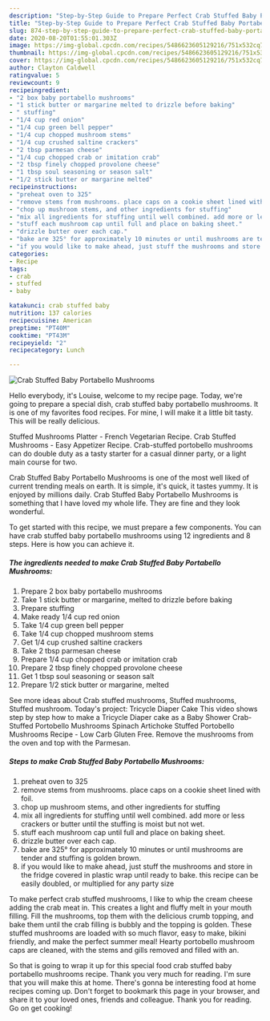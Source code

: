 ```yaml
---
description: "Step-by-Step Guide to Prepare Perfect Crab Stuffed Baby Portabello Mushrooms"
title: "Step-by-Step Guide to Prepare Perfect Crab Stuffed Baby Portabello Mushrooms"
slug: 874-step-by-step-guide-to-prepare-perfect-crab-stuffed-baby-portabello-mushrooms
date: 2020-08-20T01:55:01.303Z
image: https://img-global.cpcdn.com/recipes/5486623605129216/751x532cq70/crab-stuffed-baby-portabello-mushrooms-recipe-main-photo.jpg
thumbnail: https://img-global.cpcdn.com/recipes/5486623605129216/751x532cq70/crab-stuffed-baby-portabello-mushrooms-recipe-main-photo.jpg
cover: https://img-global.cpcdn.com/recipes/5486623605129216/751x532cq70/crab-stuffed-baby-portabello-mushrooms-recipe-main-photo.jpg
author: Clayton Caldwell
ratingvalue: 5
reviewcount: 9
recipeingredient:
- "2 box baby portabello mushrooms"
- "1 stick butter or margarine melted to drizzle before baking"
- " stuffing"
- "1/4 cup red onion"
- "1/4 cup green bell pepper"
- "1/4 cup chopped mushroom stems"
- "1/4 cup crushed saltine crackers"
- "2 tbsp parmesan cheese"
- "1/4 cup chopped crab or imitation crab"
- "2 tbsp finely chopped provolone cheese"
- "1 tbsp soul seasoning or season salt"
- "1/2 stick butter or margarine melted"
recipeinstructions:
- "preheat oven to 325"
- "remove stems from mushrooms. place caps on a cookie sheet lined with foil."
- "chop up mushroom stems, and other ingredients for stuffing"
- "mix all ingredients for stuffing until well combined. add more or less crackers or butter until the stuffing is moist but not wet."
- "stuff each mushroom cap until full and place on baking sheet."
- "drizzle butter over each cap."
- "bake are 325° for approximately 10 minutes or until mushrooms are tender and stuffing is golden brown."
- "if you would like to make ahead, just stuff the mushrooms and store in the fridge covered in plastic wrap until ready to bake. this recipe can be easily doubled, or multiplied for any party size"
categories:
- Recipe
tags:
- crab
- stuffed
- baby

katakunci: crab stuffed baby 
nutrition: 137 calories
recipecuisine: American
preptime: "PT40M"
cooktime: "PT43M"
recipeyield: "2"
recipecategory: Lunch

---
```



![Crab Stuffed Baby Portabello Mushrooms](https://img-global.cpcdn.com/recipes/5486623605129216/751x532cq70/crab-stuffed-baby-portabello-mushrooms-recipe-main-photo.jpg)

Hello everybody, it's Louise, welcome to my recipe page. Today, we're going to prepare a special dish, crab stuffed baby portabello mushrooms. It is one of my favorites food recipes. For mine, I will make it a little bit tasty. This will be really delicious.

Stuffed Mushrooms Platter - French Vegetarian Recipe. Crab Stuffed Mushrooms - Easy Appetizer Recipe. Crab-stuffed portobello mushrooms can do double duty as a tasty starter for a casual dinner party, or a light main course for two.

Crab Stuffed Baby Portabello Mushrooms is one of the most well liked of current trending meals on earth. It is simple, it's quick, it tastes yummy. It is enjoyed by millions daily. Crab Stuffed Baby Portabello Mushrooms is something that I have loved my whole life. They are fine and they look wonderful.


To get started with this recipe, we must prepare a few components. You can have crab stuffed baby portabello mushrooms using 12 ingredients and 8 steps. Here is how you can achieve it.

<!--inarticleads1-->

##### The ingredients needed to make Crab Stuffed Baby Portabello Mushrooms:

1. Prepare 2 box baby portabello mushrooms
1. Take 1 stick butter or margarine, melted to drizzle before baking
1. Prepare  stuffing
1. Make ready 1/4 cup red onion
1. Take 1/4 cup green bell pepper
1. Take 1/4 cup chopped mushroom stems
1. Get 1/4 cup crushed saltine crackers
1. Take 2 tbsp parmesan cheese
1. Prepare 1/4 cup chopped crab or imitation crab
1. Prepare 2 tbsp finely chopped provolone cheese
1. Get 1 tbsp soul seasoning or season salt
1. Prepare 1/2 stick butter or margarine, melted


See more ideas about Crab stuffed mushrooms, Stuffed mushrooms, Stuffed mushroom. Today&#39;s project: Tricycle Diaper Cake This video shows step by step how to make a Tricycle Diaper cake as a Baby Shower Crab-Stuffed Portobello Mushrooms Spinach Artichoke Stuffed Portobello Mushrooms Recipe - Low Carb Gluten Free. Remove the mushrooms from the oven and top with the Parmesan. 

<!--inarticleads2-->

##### Steps to make Crab Stuffed Baby Portabello Mushrooms:

1. preheat oven to 325
1. remove stems from mushrooms. place caps on a cookie sheet lined with foil.
1. chop up mushroom stems, and other ingredients for stuffing
1. mix all ingredients for stuffing until well combined. add more or less crackers or butter until the stuffing is moist but not wet.
1. stuff each mushroom cap until full and place on baking sheet.
1. drizzle butter over each cap.
1. bake are 325° for approximately 10 minutes or until mushrooms are tender and stuffing is golden brown.
1. if you would like to make ahead, just stuff the mushrooms and store in the fridge covered in plastic wrap until ready to bake. this recipe can be easily doubled, or multiplied for any party size


To make perfect crab stuffed mushrooms, I like to whip the cream cheese adding the crab meat in. This creates a light and fluffy melt in your mouth filling. Fill the mushrooms, top them with the delicious crumb topping, and bake them until the crab filling is bubbly and the topping is golden. These stuffed mushrooms are loaded with so much flavor, easy to make, bikini friendly, and make the perfect summer meal! Hearty portobello mushroom caps are cleaned, with the stems and gills removed and filled with an. 

So that is going to wrap it up for this special food crab stuffed baby portabello mushrooms recipe. Thank you very much for reading. I'm sure that you will make this at home. There's gonna be interesting food at home recipes coming up. Don't forget to bookmark this page in your browser, and share it to your loved ones, friends and colleague. Thank you for reading. Go on get cooking!
